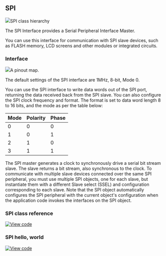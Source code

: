 ## SPI

<span class="images">![](https://os-doc-builder.test.mbed.com/docs/development/mbed-os-api-doxy/classmbed_1_1_s_p_i.png)<span>SPI class hierarchy</span></span>

The SPI Interface provides a Serial Peripheral Interface Master.

You can use this interface for communication with SPI slave devices, such as FLASH memory, LCD screens and other modules or integrated circuits.

### Interface

<span class="images">![](https://s3-us-west-2.amazonaws.com/mbed-os-docs-images/pin_out.png)<span>A pinout map.</span></span>

The default settings of the SPI interface are 1MHz, 8-bit, Mode 0.

You can use the SPI interface to write data words out of the SPI port, returning the data received back from the SPI slave. You can also configure the SPI clock frequency and format. The format is set to data word length 8 to 16 bits, and the mode as per the table below:

Mode |  Polarity |  Phase  
---|---|---  
0 | 0 | 0  
1 | 0 | 1  
2 | 1 | 0  
3 | 1 | 1  

The SPI master generates a clock to synchronously drive a serial bit stream slave. The slave returns a bit stream, also synchronous to the clock. To communicate with multiple slave devices connected over the same SPI peripheral, you must use multiple SPI objects, one for each slave, but instantiate them with a different Slave select (SSEL) and configuration corresponding to each slave. Note that the SPI object automatically configures the SPI peripheral with the current object's configuration when the application code invokes the interfaces on the SPI object.

### SPI class reference

[![View code](https://www.mbed.com/embed/?type=library)](http://os-doc-builder.test.mbed.com/docs/development/mbed-os-api-doxy/classmbed_1_1_s_p_i.html)

### SPI hello, world

[![View code](https://www.mbed.com/embed/?url=https://os.mbed.com/teams/mbed_example/code/SPI_HelloWorld/)](https://os.mbed.com/teams/mbed_example/code/SPI_HelloWorld/file/dd9e7d208cbd/main.cpp)
